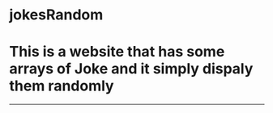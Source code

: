 # jokesRandom
<h1>This is a website that has some arrays of Joke and it simply dispaly them randomly </h1>
<hr>
